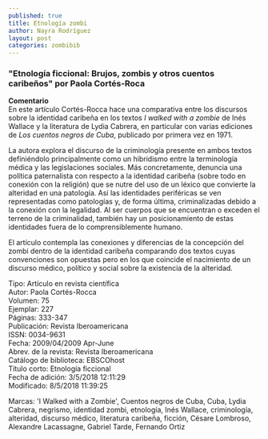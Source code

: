 ```yaml
---
published: true
title: Etnología zombi
author: Nayra Rodríguez
layout: post
categories: zombibib
---
```


### "Etnología ficcional: Brujos, zombis y otros cuentos caribeños" por Paola Cortés-Roca  
**Comentario**  
En este artículo Cortés-Rocca hace una comparativa entre los discursos sobre la identidad caribeña en los textos _I walked with a zombie_ de Inés Wallace y la literatura de Lydia Cabrera, en particular con varias ediciones de _Los cuentos negros de Cuba_, publicado por primera vez en 1971.

La autora explora el discurso de la criminología presente en ambos textos definiéndolo principalmente como un hibridismo entre la terminología médica y las legislaciones sociales. Más concretamente, denuncia una política paternalista con respecto a la identidad caribeña (sobre todo en conexión con la religión) que se nutre del uso de un léxico que convierte la alteridad en una patología. Así las identidades periféricas se ven representadas como patologías y, de forma última, criminalizadas debido a la conexión con la legalidad. Al ser cuerpos que se encuentran o exceden el terreno de la criminalidad, también hay un posicionamiento de estas identidades fuera de lo comprensiblemente humano.

El artículo contempla las conexiones y diferencias de la concepción del zombi dentro de la identidad caribeña comparando dos textos cuyas convenciones son opuestas pero en los que coincide el nacimiento de un discurso médico, político y social sobre la existencia de la alteridad.  

Tipo: 	Artículo en revista científica  
Autor: 	Paola Cortés-Rocca   
Volumen: 	75  
Ejemplar: 	227  
Páginas: 	333-347  
Publicación: 	Revista Iberoamericana  
ISSN: 	0034-9631  
Fecha: 	2009/04/2009 Apr-June  
Abrev. de la revista: 	Revista Iberoamericana  
Catálogo de biblioteca: 	EBSCOhost  
Título corto: 	Etnología ficcional  
Fecha de adición: 	3/5/2018 12:11:29  
Modificado: 	8/5/2018 11:39:25  

Marcas: 'I Walked with a Zombie', Cuentos negros de Cuba, Cuba, Lydia Cabrera, negrismo, identidad zombi, etnología, Inés Wallace, criminología, alteridad, discurso médico, literatura caribeña, ficción, Césare Lombroso, Alexandre Lacassagne, Gabriel Tarde, Fernando Ortiz
